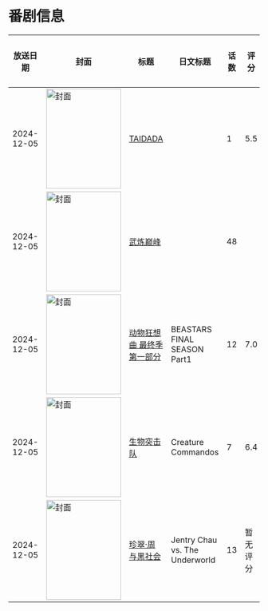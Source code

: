 # 番剧信息

|放送日期|封面|标题|日文标题|话数|评分|评分人数|
|---|---|---|---|---|---|---|
|2024-12-05|<img src="https://lain.bgm.tv/pic/cover/c/55/98/527199_VvP5q.jpg" alt="封面" style="width:150px;height:200px;object-fit:cover;">|[TAIDADA](https://bangumi.tv/subject/527199)||1|5.5|17人评分|
|2024-12-05|<img src="https://lain.bgm.tv/pic/cover/c/05/70/395232_3Ae41.jpg" alt="封面" style="width:150px;height:200px;object-fit:cover;">|[武炼巅峰](https://bangumi.tv/subject/395232)||48|||
|2024-12-05|<img src="https://lain.bgm.tv/pic/cover/c/89/e0/341139_35fGz.jpg" alt="封面" style="width:150px;height:200px;object-fit:cover;">|[动物狂想曲 最终季 第一部分](https://bangumi.tv/subject/341139)|BEASTARS FINAL SEASON Part1|12|7.0|433人评分|
|2024-12-05|<img src="https://lain.bgm.tv/pic/cover/c/e7/11/437484_o8wZ2.jpg" alt="封面" style="width:150px;height:200px;object-fit:cover;">|[生物突击队](https://bangumi.tv/subject/437484)|Creature Commandos|7|6.4|25人评分|
|2024-12-05|<img src="https://lain.bgm.tv/pic/cover/c/1c/d8/507540_vdxxg.jpg" alt="封面" style="width:150px;height:200px;object-fit:cover;">|[珍翠·周与黑社会](https://bangumi.tv/subject/507540)|Jentry Chau vs. The Underworld|13|暂无评分|少于10人评分|
